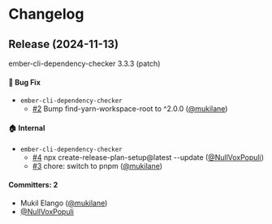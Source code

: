 # Changelog

## Release (2024-11-13)

ember-cli-dependency-checker 3.3.3 (patch)

#### :bug: Bug Fix
* `ember-cli-dependency-checker`
  * [#2](https://github.com/adopted-ember-addons/ember-cli-dependency-checker/pull/2) Bump find-yarn-workspace-root to ^2.0.0 ([@mukilane](https://github.com/mukilane))

#### :house: Internal
* `ember-cli-dependency-checker`
  * [#4](https://github.com/adopted-ember-addons/ember-cli-dependency-checker/pull/4) npx create-release-plan-setup@latest --update ([@NullVoxPopuli](https://github.com/NullVoxPopuli))
  * [#3](https://github.com/adopted-ember-addons/ember-cli-dependency-checker/pull/3) chore: switch to pnpm ([@mukilane](https://github.com/mukilane))

#### Committers: 2
- Mukil Elango ([@mukilane](https://github.com/mukilane))
- [@NullVoxPopuli](https://github.com/NullVoxPopuli)
